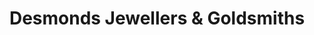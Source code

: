 ---
title: "Desmonds Jewellers & Goldsmiths"
url: /bandon/desmonds-jewellers-und-goldsmiths/
shop: Schmuck
---